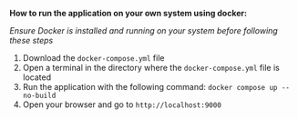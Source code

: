 **How to run the application on your own system using docker:**

_Ensure Docker is installed and running on your system before following these steps_
1. Download the `docker-compose.yml` file
2. Open a terminal in the directory where the `docker-compose.yml` file is located
3. Run the application with the following command: `docker compose up --no-build`
4. Open your browser and go to `http://localhost:9000`
